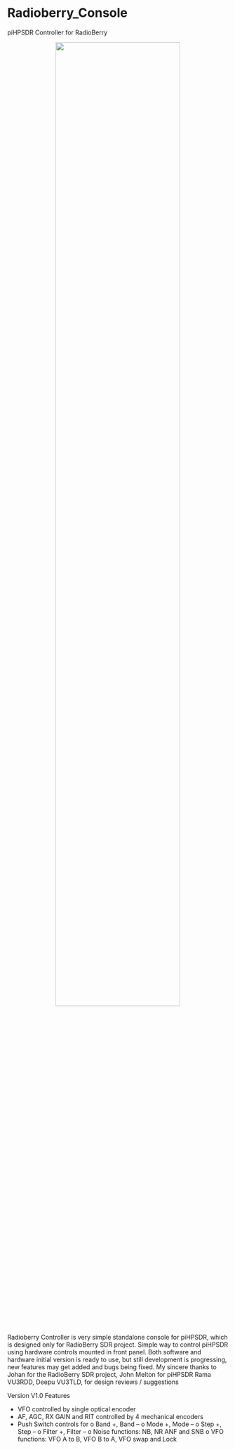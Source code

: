# Radioberry_Console
piHPSDR Controller for RadioBerry
<p align="center">
<img src="https://github.com/VU2DLE/Radioberry_Console/blob/main/Photo/Heading.png" width="75%" />
</p>
Radioberry Controller is very simple standalone console for piHPSDR, which is designed only for RadioBerry SDR project. Simple way to control piHPSDR using hardware controls mounted in front panel. Both software and hardware initial version is ready to use, but still development is progressing, new features may get added and bugs being fixed.
My sincere thanks to 
Johan for the RadioBerry SDR project, 
John Melton for piHPSDR
Rama VU3RDD, Deepu VU3TLD, for design reviews / suggestions

Version V1.0 Features
-	VFO controlled by single optical encoder
-	AF, AGC, RX GAIN and RIT controlled by 4 mechanical encoders
-	Push Switch controls for
o	Band +, Band –
o	Mode +, Mode –
o	Step +, Step – 
o	Filter +, Filter –
o	Noise functions: NB, NR ANF and SNB
o	VFO functions: VFO A to B, VFO B to A, VFO swap and Lock
